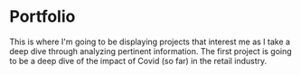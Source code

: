 # Portfolio

This is where I'm going to be displaying projects that interest me as I take a deep dive through analyzing pertinent information. 
The first project is going to be a deep dive of the impact of Covid (so far) in the retail industry. 
